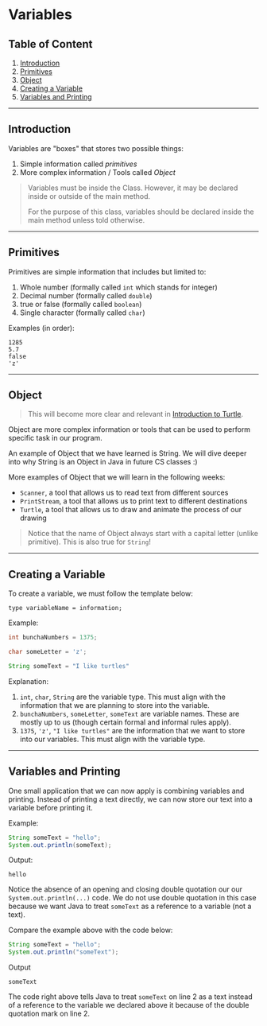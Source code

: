# Variables

## Table of Content

1. [Introduction](#introduction)
2. [Primitives](#primitives)
3. [Object](#object)
4. [Creating a Variable](#creating-a-variable)
5. [Variables and Printing](#variables-and-printing)

---

## Introduction

Variables are "boxes" that stores two possible things:

1. Simple information called _primitives_
2. More complex information / Tools called _Object_

> Variables must be inside the Class. However, it may be declared inside or outside of the main method.
>
> For the purpose of this class, variables should be declared inside the main method unless told otherwise.

---

## Primitives

Primitives are simple information that includes but limited to:

1. Whole number (formally called `int` which stands for integer)
2. Decimal number (formally called `double`)
3. true or false (formally called `boolean`)
4. Single character (formally called `char`)

Examples (in order):
```
1285
5.7
false
'z'
```

---

## Object

> This will become more clear and relevant in [Introduction to Turtle](/Turtle%20Introduction.md).

Object are more complex information or tools that can be used to perform specific task in our program.

An example of Object that we have learned is String. We will dive deeper into why String is an Object in Java in future CS classes :)

More examples of Object that we will learn in the following weeks:

- `Scanner`, a tool that allows us to read text from different sources
- `PrintStream`, a tool that allows us to print text to different destinations
- `Turtle`, a tool that allows us to draw and animate the process of our drawing

> Notice that the name of Object always start with a capital letter (unlike primitive). This is also true for `String`!

---

## Creating a Variable

To create a variable, we must follow the template below:

```
type variableName = information;
```

Example:
```java
int bunchaNumbers = 1375;
```

```java
char someLetter = 'z';
```

```java
String someText = "I like turtles"
```

Explanation:

1. `int`, `char`, `String` are the variable type. This must align with the information that we are planning to store into the variable.
2. `bunchaNumbers`, `someLetter`, `someText` are variable names. These are mostly up to us (though certain formal and informal rules apply).
3. `1375`, `'z'`, `"I like turtles"` are the information that we want to store
into our variables. This must align with the variable type.

---

## Variables and Printing

One small application that we can now apply is combining variables and printing. Instead of printing a text directly, we can now store our text into a variable before printing it. 

Example:

```java
String someText = "hello";
System.out.println(someText);
```

Output:
```
hello

```

Notice the absence of an opening and closing double quotation our our `System.out.println(...)` code. We do not use double quotation in this case because we want Java to treat `someText` as a reference to a variable (not a text).

Compare the example above with the code below:

```java
String someText = "hello";
System.out.println("someText");
```

Output
```
someText

```

The code right above tells Java to treat `someText` on line 2 as a text instead of a reference to the variable we declared above it because of the double quotation mark on line 2.
